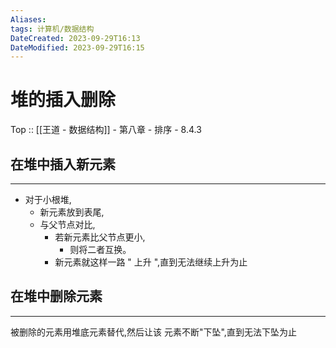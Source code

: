 ```yaml
---
Aliases: 
tags: 计算机/数据结构 
DateCreated: 2023-09-29T16:13
DateModified: 2023-09-29T16:15
---
```

# 堆的插入删除

Top :: [[王道 - 数据结构]] - 第八章 - 排序 - 8.4.3

## 在堆中插入新元素
---
- 对于小根堆,
	- 新元素放到表尾,
	- 与父节点对比,
		- 若新元素比父节点更小,
			- 则将二者互换。
		- 新元素就这样一路 " 上升 ",直到无法继续上升为止

## 在堆中删除元素
---
被删除的元素用堆底元素替代,然后让该
元素不断"下坠",直到无法下坠为止